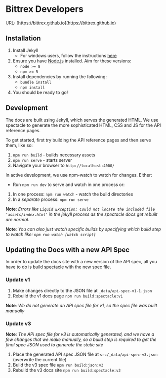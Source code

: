 # Bittrex Developers
URL: [https://bittrex.github.io](https://bittrex.github.io)


## Installation
1. Install Jekyll
    - For windows users, follow the instructions [here](https://jekyllrb.com/docs/installation/windows/#installing-jekyll)
1. Ensure you have [Node.js](https://nodejs.org/en/download/) installed. Aim for these versions:
    - `node >= 8`
    - `npm >= 5`
1. Install dependencies by running the following:
    - `bundle install`
    - `npm install`
1. You should be ready to go!

## Development
The docs are built using Jekyll, which serves the generated HTML. We use spectacle to generate the more sophisticated HTML, CSS and JS for the API reference pages.

To get started, first try building the API reference pages and then serve them, like so:
1. `npm run build` - builds necessary assets
1. `npm run serve` - starts server
1. Navigate your browser to `http://localhost:4000/`

In active development, we use npm-watch to watch for changes. Either:
- Run `npm run dev` to serve and watch in one process
or:
1. In one process: `npm run watch` - watch the build directories
1. In a _separate_ process: `npm run serve`

**Note**: _Errors like `Liquid Exception: Could not locate the included file 'assets/index.html'` in the jekyll process as the spectacle docs get rebuilt are normal._

**Note**: _You can also just watch specific builds by specifying which build step to watch like: `npm run watch [watch script]`_

## Updating the Docs with a new API Spec
In order to update the docs site with a new version of the API spec, all you have to do is build spectacle with the new spec file.

### Update v1
1. Make changes directly to the JSON file at `_data/api-spec-v1-1.json`
1. Rebuild the v1 docs page `npm run build:spectacle:v1`

**Note**: _We do not generate an API spec file for v1, so the spec file was built manually_

### Update v3
**Note**: _The API spec file for v3 is automatically generated, and we have a few changes that we make manually, so a build step is required to get the final spec JSON used to generate the static site_
1. Place the generated API spec JSON file at `src/_data/api-spec-v3.json` (overwrite the current file)
1. Build the v3 spec file `npm run build:json:v3`
1. Rebuild the v3 docs site `npm run build:spectacle:v3`
